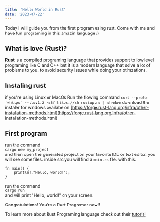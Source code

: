 ```yaml
---
title: 'Hello World in Rust'
date: '2023-07-22'
---
```


Today I will guide you from the first program using rust. Come with me and have fun programing in this amazin language :)  
## What is love (Rust)?
**Rust** is a compiled programing language that provides support to low level programing like C and C++ but it is a modern language that solve a lot of problems to you. to avoid security issues while doing your otimzations.

## Instaling rust
if you're using Linux or MacOs Run the flowing command
`curl --proto '=https' --tlsv1.2 -sSf https://sh.rustup.rs | sh`
else download the instaler for windows availabe on 
[https://forge.rust-lang.org/infra/other-installation-methods.html](https://forge.rust-lang.org/infra/other-installation-methods.html)

## First program
run the command  
`cargo new my_project`  
and then open the generated project on your favorite IDE or text editor.
you will see some files. inside src you will find a `main.rs` file. with this.
```
fn main() {
    println!("Hello, world!");
}
```

run the command    
`cargo run`  
and will print "Hello, world!" on your screen.  

Congratulations! You're a Rust Programer now!!

To learn more about Rust Programing language check out their [tutorial](https://doc.rust-lang.org/book/)
